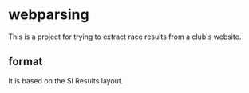 # webparsing
This is a project for trying to extract race results from a club's website.
## format
It is based on the SI Results layout.
